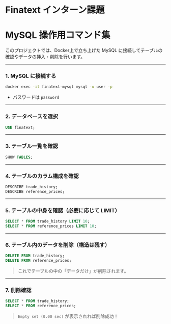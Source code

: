 
# Finatext インターン課題 

# MySQL 操作用コマンド集

このプロジェクトでは、Docker上で立ち上げた MySQL に接続してテーブルの確認やデータの挿入・削除を行います。

---

###  1. MySQL に接続する

```bash
docker exec -it finatext-mysql mysql -u user -p
```
- パスワードは `password`

---

### 2. データベースを選択

```sql
USE finatext;
```

---

### 3. テーブル一覧を確認

```sql
SHOW TABLES;
```

---

### 4. テーブルのカラム構成を確認

```sql
DESCRIBE trade_history;
DESCRIBE reference_prices;
```

---

### 5. テーブルの中身を確認（必要に応じて LIMIT）

```sql
SELECT * FROM trade_history LIMIT 10;
SELECT * FROM reference_prices LIMIT 10;
```

---

### 6. テーブル内のデータを削除（構造は残す）

```sql
DELETE FROM trade_history;
DELETE FROM reference_prices;
```

> これでテーブルの中の「データだけ」が削除されます。

---

### 7. 削除確認

```sql
SELECT * FROM trade_history;
SELECT * FROM reference_prices;
```

> `Empty set (0.00 sec)` が表示されれば削除成功！
